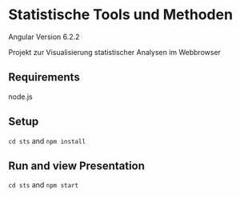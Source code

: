 # Statistische Tools und Methoden

Angular Version 6.2.2

Projekt zur Visualisierung statistischer Analysen im Webbrowser
## Requirements

node.js

## Setup

`cd sts` and `npm install`

## Run and view Presentation

`cd sts` and `npm start`


